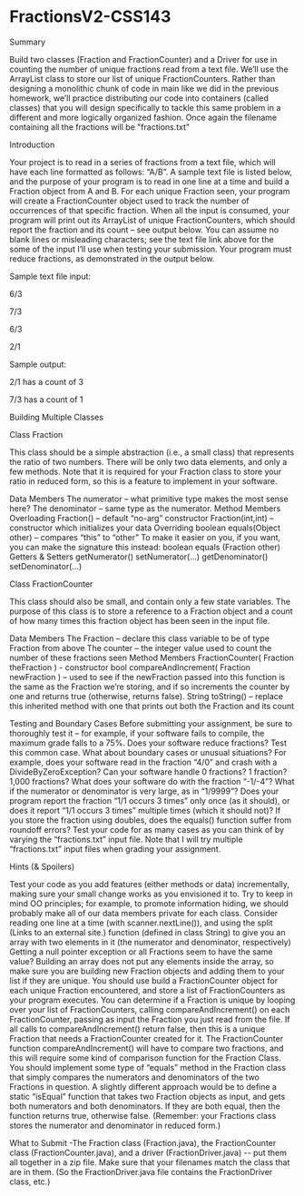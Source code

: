 # FractionsV2-CSS143

Summary

Build two classes (Fraction and FractionCounter) and a Driver for use in counting the number of unique fractions read from a text file. We’ll use the ArrayList class to store our list of unique FractionCounters. Rather than designing a monolithic chunk of code in main like we did in the previous homework, we’ll practice distributing our code into containers (called classes) that you will design specifically to tackle this same problem in a different and more logically organized fashion. Once again the filename containing all the fractions will be "fractions.txt"

Introduction 

Your project is to read in a series of fractions from a text file, which will have each line formatted as follows: “A/B”. A sample text file is listed below, and the purpose of your program is to read in one line at a time and build a Fraction object from A and B. For each unique Fraction seen, your program will create a FractionCounter object used to track the number of occurrences of that specific fraction. When all the input is consumed, your program will print out its ArrayList of unique FractionCounters, which should report the fraction and its count – see output below. You can assume no blank lines or misleading characters; see the text file link above for the some of the input I’ll use when testing your submission. Your program must reduce fractions, as demonstrated in the output below.

Sample text file input:

6/3

7/3

6/3

2/1

Sample output:

2/1 has a count of 3

7/3 has a count of 1

Building Multiple Classes

Class Fraction

This class should be a simple abstraction (i.e., a small class) that represents the ratio of two numbers. There will be only two data elements, and only a few methods. Note that it is required for your Fraction class to store your ratio in reduced form, so this is a feature to implement in your software.

Data Members The numerator – what primitive type makes the most sense here? The denominator – same type as the numerator. Method Members Overloading Fraction() – default “no-arg” constructor Fraction(int,int) – constructor which initializes your data Overriding boolean equals(Object other) – compares “this” to “other” To make it easier on you, if you want, you can make the signature this instead: boolean equals (Fraction other) Getters & Setters getNumerator() setNumerator(…) getDenominator() setDenominator(…)

Class FractionCounter

This class should also be small, and contain only a few state variables. The purpose of this class is to store a reference to a Fraction object and a count of how many times this fraction object has been seen in the input file.

Data Members The Fraction – declare this class variable to be of type Fraction from above The counter – the integer value used to count the number of these fractions seen Method Members FractionCounter( Fraction theFraction ) - constructor bool compareAndIncrement( Fraction newFraction ) – used to see if the newFraction passed into this function is the same as the Fraction we’re storing, and if so increments the counter by one and returns true (otherwise, returns false). String toString() – replace this inherited method with one that prints out both the Fraction and its count

Testing and Boundary Cases Before submitting your assignment, be sure to thoroughly test it – for example, if your software fails to compile, the maximum grade falls to a 75%. Does your software reduce fractions? Test this common case. What about boundary cases or unusual situations? For example, does your software read in the fraction “4/0” and crash with a DivideByZeroException? Can your software handle 0 fractions? 1 fraction? 1,000 fractions? What does your software do with the fraction “-1/-4”? What if the numerator or denominator is very large, as in “1/9999”? Does your program report the fraction “1/1 occurs 3 times” only once (as it should), or does it report “1/1 occurs 3 times” multiple times (which it should not)? If you store the fraction using doubles, does the equals() function suffer from roundoff errors? Test your code for as many cases as you can think of by varying the “fractions.txt” input file. Note that I will try multiple “fractions.txt” input files when grading your assignment.

Hints (& Spoilers)

Test your code as you add features (either methods or data) incrementally, making sure your small change works as you envisioned it to. Try to keep in mind OO principles; for example, to promote information hiding, we should probably make all of our data members private for each class. Consider reading one line at a time (with scanner.nextLine()), and using the split (Links to an external site.) function (defined in class String) to give you an array with two elements in it (the numerator and denominator, respectively) Getting a null pointer exception or all Fractions seem to have the same value? Building an array does not put any elements inside the array, so make sure you are building new Fraction objects and adding them to your list if they are unique. You should use build a FractionCounter object for each unique Fraction encountered, and store a list of FractionCounters as your program executes. You can determine if a Fraction is unique by looping over your list of FractionCounters, calling compareAndIncrement() on each FractionCounter, passing as input the Fraction you just read from the file. If all calls to compareAndIncrement() return false, then this is a unique Fraction that needs a FractionCounter created for it. The FractionCounter function compareAndIncrement() will have to compare two fractions, and this will require some kind of comparison function for the Fraction Class. You should implement some type of “equals” method in the Fraction class that simply compares the numerators and denominators of the two Fractions in question. A slightly different approach would be to define a static “isEqual” function that takes two Fraction objects as input, and gets both numerators and both denominators. If they are both equal, then the function returns true, otherwise false. (Remember: your Fractions class stores the numerator and denominator in reduced form.)

What to Submit -The Fraction class (Fraction.java), the FractionCounter class (FractionCounter.java), and a driver (FractionDriver.java) -- put them all together in a zip file. Make sure that your filenames match the class that are in them. (So the FractionDriver.java file contains the FractionDriver class, etc.)
